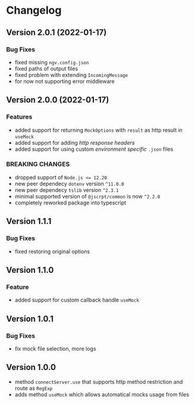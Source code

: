 # Changelog

## Version 2.0.1 (2022-01-17)

### Bug Fixes

- fixed missing `ngv.config.json`
- fixed paths of output files
- fixed problem with extending `IncomingMessage`
- for now not supporting error middleware

## Version 2.0.0 (2022-01-17)

### Features

- added support for returning `MockOptions` with `result` as http result in `useMock`
- added support for adding *http response headers*
- added support for using custom *environment specific* `.json` files

### BREAKING CHANGES

- dropped support of `Node.js <= 12.20`
- new peer dependecy `dotenv` version `^11.0.0`
- new peer dependecy `tslib` version `^2.3.1`
- minimal supported version of `@jscrpt/common` is now `^2.2.0`
- completely reworked package into typescript

## Version 1.1.1

### Bug Fixes

- fixed restoring original options

## Version 1.1.0

### Feature

- added support for custom callback handle `useMock`

## Version 1.0.1

### Bug Fixes

- fix mock file selection, more logs

## Version 1.0.0

- method `connectServer.use` that supports http method restriction and route as `RegExp`
- adds method `useMock` which allows automatical mocks usage from files